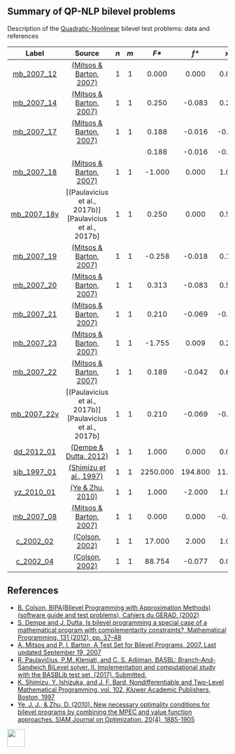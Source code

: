 ##  Summary of QP-NLP bilevel problems

Description of the [Quadratic-Nonlinear](QP-NLP-problems) bilevel test problems: data and references

| Label                              | Source                                                      |  _n_  |  _m_  |   _F*_    |   _f*_  |       __x*__             |               __y*__             |
| :--------------------------------: |:-----------------------------------------------------------:|:-----:|:-----:|:---------:|:-------:|:------------------------:|:--------------------------------:|
| [mb_2007_12](QP-NLP/mb_2007_12)    | [(Mitsos & Barton, 2007)][Mitsos & Barton, 2007]            |  1    |   1   |  0.000    |  0.000  | 0.000                             | 0.000                   |
| [mb_2007_14](QP-NLP/mb_2007_14)    | [(Mitsos & Barton, 2007)][Mitsos & Barton, 2007]            |  1    |   1   |  0.250    | -0.083  | 0.250                             | 0.500                   |
| [mb_2007_17](QP-NLP/mb_2007_17)    | [(Mitsos & Barton, 2007)][Mitsos & Barton, 2007]            |  1    |   1   |  0.188    | -0.016  | -0.250                            | 0.500                   |
|                                    |                                                             |       |       |  0.188    | -0.016  | -0.250                            | -0.500                  |
| [mb_2007_18](QP-NLP/mb_2007_18)    | [(Mitsos & Barton, 2007)][Mitsos & Barton, 2007]            |  1    |   1   | -1.000    |  0.000  | 1.000                             | 0.000                   |
| [mb_2007_18v](QP-NLP/mb_2007_18v)  | [(Paulavicius et al., 2017b)][Paulavicius et al., 2017b]    |  1    |   1   |  0.250    |  0.000  | 0.500                             | 0.000                   |
| [mb_2007_19](QP-NLP/mb_2007_19)    | [(Mitsos & Barton, 2007)][Mitsos & Barton, 2007]            |  1    |   1   | -0.258    | -0.018  | 0.189                             | 0.439                   |
| [mb_2007_20](QP-NLP/mb_2007_20)    | [(Mitsos & Barton, 2007)][Mitsos & Barton, 2007]            |  1    |   1   |  0.313    | -0.083  | 0.500                             | 0.500                   |
| [mb_2007_21](QP-NLP/mb_2007_21)    | [(Mitsos & Barton, 2007)][Mitsos & Barton, 2007]            |  1    |   1   |  0.210    | -0.069  | -0.555                            | 0.455                   |
| [mb_2007_23](QP-NLP/mb_2007_23)    | [(Mitsos & Barton, 2007)][Mitsos & Barton, 2007]            |  1    |   1   | -1.755    |  0.009  |  0.211                            | 1.799                   |
| [mb_2007_22](QP-NLP/mb_2007_22)    | [(Mitsos & Barton, 2007)][Mitsos & Barton, 2007]            |  1    |   1   |  0.189    | -0.042  | 0.635                             | -0.433                  |
| [mb_2007_22v](QP-NLP/mb_2007_22v)  | [(Paulavicius et al., 2017b)][Paulavicius et al., 2017b]    |  1    |   1   |  0.210    | -0.069  | -0.555                            | 0.455                   |
| [dd_2012_01](QP-NLP/dd_2012_01)    | [(Dempe & Dutta, 2012)][Dempe & Dutta, 2012]                |  1    |   1   |  1.000    | 0.000   | 0.000                             | 0.000                   |
| [sib_1997_01](QP-NLP/sib_1997_01)  | [(Shimizu et al., 1997)][Shimizu et al., 1997]              |  1    |   1   |  2250.000 | 194.800 | 11.250                            | 5.000                   |
| [yz_2010_01](QP-NLP/yz_2010_01)    | [(Ye & Zhu, 2010)][Ye & Zhu, 2010]                          |  1    |   1   |  1.000    | -2.000  | 1.000                             | 1.000                   |
| [mb_2007_08](QP-NLP/mb_2007_08)    | [(Mitsos & Barton, 2007)][Mitsos & Barton, 2007]            |  1    |   1   |  0.000    |  0.000  | -0.567                            | 0.000                   |
| [c_2002_02](QP-NLP/c_2002_02)      | [(Colson, 2002)][Colson, 2002]                              |  1    |   1   |  17.000   | 2.000   | 1.000                             | 0.000                   |
| [c_2002_04](QP-NLP/c_2002_04)      | [(Colson, 2002)][Colson, 2002]                              |  1    |   1   |  88.754   | -0.077  | 0.000                             | 0.579                   |


##  References

 - [B. Colson, BIPA(BIlevel Programming with Approximation Methods)(software guide and test problems), Cahiers du GERAD, (2002)](https://www.gerad.ca/en/papers/G-2002-37/view)
 - [S. Dempe and J. Dutta, Is bilevel programming a special case of a mathematical program with complementarity constraints?, Mathematical Programming, 131 (2012), pp. 37–48](https://doi.org/10.1007/s10107-010-0342-1)
 - [A. Mitsos and P. I. Barton, A Test Set for Bilevel Programs, 2007. Last updated September 19, 2007](https://www.researchgate.net/publication/228455291_A_test_set_for_bilevel_programs)
 - [R. Paulavičius, P.M. Kleniati, and C. S. Adjiman, BASBL: Branch-And-Sandwich BiLevel solver. II. Implementation and computational study with the BASBLib test set, (2017). Submitted.]()
 - [K. Shimizu, Y. Ishizuka, and J. F. Bard, Nondifferentiable and Two-Level Mathematical Programming, vol. 102, Kluwer Academic Publishers, Boston, 1997](https://doi.org/10.1016/S0377-2217(97)00228-2)
 - [Ye, J. J., & Zhu, D. (2010). New necessary optimality conditions for bilevel programs by combining the MPEC and value function approaches. SIAM Journal on Optimization, 20(4), 1885-1905](https://doi.org/10.1137/080725088)

[<img src="https://cdn1.iconfinder.com/data/icons/MetroStation-PNG/128/MB__home.png" width="40" height="40">](index "Back to homepage")

[Colson, 2002]: https://www.gerad.ca/en/papers/G-2002-37/view
[Dempe & Dutta, 2012]: https://doi.org/10.1007/s10107-010-0342-1
[Mitsos & Barton, 2007]: https://www.researchgate.net/publication/228455291_A_test_set_for_bilevel_programs
[Shimizu et al., 1997]: https://doi.org/10.1016/S0377-2217(97)00228-2
[Ye & Zhu, 2010]: https://doi.org/10.1137/080725088

